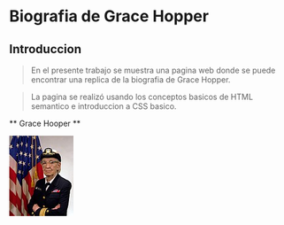 # Biografia de Grace Hopper
## Introduccion
>En el presente trabajo se muestra una pagina web donde se
puede encontrar una replica de la biografia de Grace Hopper.  

>La pagina se realizó usando los conceptos basicos de HTML semantico e introduccion a CSS basico.

** Grace Hooper **  
  
![Grace Hopper](images/grace_hopper.jpg)

